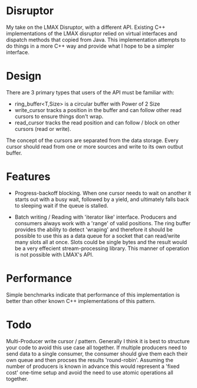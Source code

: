 Disruptor
=========

My take on the LMAX Disruptor, with a different API.  Existing
C++ implementations of the LMAX disruptor relied on virtual
interfaces and dispatch methods that copied from Java.  This
implementation attempts to do things in a more C++ way and
provide what I hope to be a simpler interface.

Design
=========

There are 3 primary types that users of the API must be familiar
with:

   * ring_buffer<T,Size>  is a circular buffer with Power of 2 Size
   * write_cursor         tracks a position in the buffer and can follow
                          other read cursors to ensure things don't wrap.
   * read_cursor          tracks the read position and can follow / block
                          on other cursors (read or write).

The concept of the cursors are separated from the data storage.  Every cursor
should read from one or more sources and write to its own outbut buffer.  

Features
==========
  * Progress-backoff blocking.  When one cursor needs to wait on another it starts
out with a busy wait, followed by a yield, and ultimately falls back to sleeping
wait if the queue is stalled.  

   * Batch writing / Reading with 'iterator like' interface.  Producers and consumers
   always work with a 'range' of valid positions.   The ring buffer provides the
   ability to detect 'wraping' and therefore it should be possible to use this as
   a data queue for a socket that can read/write many slots all at once.  Slots
   could be single bytes and the result would be a very effecient stream-processing
   library.  This manner of operation is not possible with LMAX's API. 

Performance
===========
Simple benchmarks indicate that performance of this implementation is better than
other known C++ implementations of this pattern.  


Todo
===========
Multi-Producer write cursor / pattern.  Generally I think it is best to structure 
your code to avoid this use case all together.  If multiple producers need to
send data to a single consumer, the consumer should give them each their own queue
and then procses the results 'round-robin'.  Assuming the number of producers is
known in advance this would represent a 'fixed cost' one-time setup and avoid the
need to use atomic operations all together.



